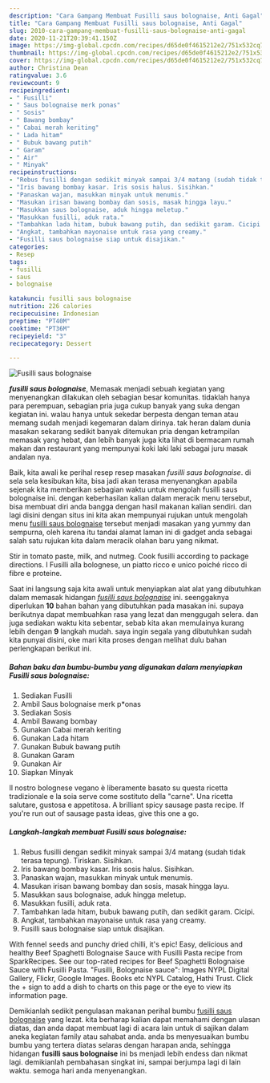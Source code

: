 ```yaml
---
description: "Cara Gampang Membuat Fusilli saus bolognaise, Anti Gagal"
title: "Cara Gampang Membuat Fusilli saus bolognaise, Anti Gagal"
slug: 2010-cara-gampang-membuat-fusilli-saus-bolognaise-anti-gagal
date: 2020-11-21T20:39:41.150Z
image: https://img-global.cpcdn.com/recipes/d65de0f4615212e2/751x532cq70/fusilli-saus-bolognaise-foto-resep-utama.jpg
thumbnail: https://img-global.cpcdn.com/recipes/d65de0f4615212e2/751x532cq70/fusilli-saus-bolognaise-foto-resep-utama.jpg
cover: https://img-global.cpcdn.com/recipes/d65de0f4615212e2/751x532cq70/fusilli-saus-bolognaise-foto-resep-utama.jpg
author: Christina Dean
ratingvalue: 3.6
reviewcount: 9
recipeingredient:
- " Fusilli"
- " Saus bolognaise merk ponas"
- " Sosis"
- " Bawang bombay"
- " Cabai merah keriting"
- " Lada hitam"
- " Bubuk bawang putih"
- " Garam"
- " Air"
- " Minyak"
recipeinstructions:
- "Rebus fusilli dengan sedikit minyak sampai 3/4 matang (sudah tidak terasa tepung). Tiriskan. Sisihkan."
- "Iris bawang bombay kasar. Iris sosis halus. Sisihkan."
- "Panaskan wajan, masukkan minyak untuk menumis."
- "Masukan irisan bawang bombay dan sosis, masak hingga layu."
- "Masukkan saus bolognaise, aduk hingga meletup."
- "Masukkan fusilli, aduk rata."
- "Tambahkan lada hitam, bubuk bawang putih, dan sedikit garam. Cicipi."
- "Angkat, tambahkan mayonaise untuk rasa yang creamy."
- "Fusilli saus bolognaise siap untuk disajikan."
categories:
- Resep
tags:
- fusilli
- saus
- bolognaise

katakunci: fusilli saus bolognaise 
nutrition: 226 calories
recipecuisine: Indonesian
preptime: "PT40M"
cooktime: "PT36M"
recipeyield: "3"
recipecategory: Dessert

---
```



![Fusilli saus bolognaise](https://img-global.cpcdn.com/recipes/d65de0f4615212e2/751x532cq70/fusilli-saus-bolognaise-foto-resep-utama.jpg)

<b><i>fusilli saus bolognaise</i></b>, Memasak menjadi sebuah kegiatan yang menyenangkan dilakukan oleh sebagian besar komunitas. tidaklah hanya para perempuan, sebagian pria juga cukup banyak yang suka dengan kegiatan ini. walau hanya untuk sekedar berpesta dengan teman atau memang sudah menjadi kegemaran dalam dirinya. tak heran dalam dunia masakan sekarang sedikit banyak ditemukan pria dengan ketrampilan memasak yang hebat, dan lebih banyak juga kita lihat di bermacam rumah makan dan restaurant yang mempunyai koki laki laki sebagai juru masak andalan nya.

Baik, kita awali ke perihal resep resep masakan <i>fusilli saus bolognaise</i>. di sela sela kesibukan kita, bisa jadi akan terasa menyenangkan apabila sejenak kita memberikan sebagian waktu untuk mengolah fusilli saus bolognaise ini. dengan keberhasilan kalian dalam meracik menu tersebut, bisa membuat diri anda bangga dengan hasil makanan kalian sendiri. dan lagi disini dengan situs ini kita akan mempunyai rujukan untuk mengolah menu <u>fusilli saus bolognaise</u> tersebut menjadi masakan yang yummy dan sempurna, oleh karena itu tandai alamat laman ini di gadget anda sebagai salah satu rujukan kita dalam meracik olahan baru yang nikmat.

Stir in tomato paste, milk, and nutmeg. Cook fusilli according to package directions. I Fusilli alla bolognese, un piatto ricco e unico poiché ricco di fibre e proteine.


Saat ini langsung saja kita awali untuk menyiapkan alat alat yang dibutuhkan dalam memasak hidangan <u><i>fusilli saus bolognaise</i></u> ini. seenggaknya diperlukan <b>10</b> bahan bahan yang dibutuhkan pada masakan ini. supaya berikutnya dapat membuahkan rasa yang lezat dan menggugah selera. dan juga sediakan waktu kita sebentar, sebab kita akan memulainya kurang lebih dengan <b>9</b> langkah mudah. saya ingin segala yang dibutuhkan sudah kita punyai disini, oke mari kita proses dengan melihat dulu bahan perlengkapan berikut ini.

<!--inarticleads1-->

##### Bahan baku dan bumbu-bumbu yang digunakan dalam menyiapkan Fusilli saus bolognaise:

1. Sediakan  Fusilli
1. Ambil  Saus bolognaise merk p*onas
1. Sediakan  Sosis
1. Ambil  Bawang bombay
1. Gunakan  Cabai merah keriting
1. Gunakan  Lada hitam
1. Gunakan  Bubuk bawang putih
1. Gunakan  Garam
1. Gunakan  Air
1. Siapkan  Minyak


Il nostro bolognese vegano è liberamente basato su questa ricetta tradizionale e la soia serve come sostituto della &#34;carne&#34;. Una ricetta salutare, gustosa e appetitosa. A brilliant spicy sausage pasta recipe. If you&#39;re run out of sausage pasta ideas, give this one a go. 

<!--inarticleads2-->

##### Langkah-langkah membuat Fusilli saus bolognaise:

1. Rebus fusilli dengan sedikit minyak sampai 3/4 matang (sudah tidak terasa tepung). Tiriskan. Sisihkan.
1. Iris bawang bombay kasar. Iris sosis halus. Sisihkan.
1. Panaskan wajan, masukkan minyak untuk menumis.
1. Masukan irisan bawang bombay dan sosis, masak hingga layu.
1. Masukkan saus bolognaise, aduk hingga meletup.
1. Masukkan fusilli, aduk rata.
1. Tambahkan lada hitam, bubuk bawang putih, dan sedikit garam. Cicipi.
1. Angkat, tambahkan mayonaise untuk rasa yang creamy.
1. Fusilli saus bolognaise siap untuk disajikan.


With fennel seeds and punchy dried chilli, it&#39;s epic! Easy, delicious and healthy Beef Spaghetti Bolognaise Sauce with Fusilli Pasta recipe from SparkRecipes. See our top-rated recipes for Beef Spaghetti Bolognaise Sauce with Fusilli Pasta. &#34;Fusilli, Bolognaise sauce&#34;: Images NYPL Digital Gallery, Flickr, Google Images. Books etc NYPL Catalog, Hathi Trust. Click the + sign to add a dish to charts on this page or the eye to view its information page. 

Demikianlah sedikit pengulasan makanan perihal bumbu <u>fusilli saus bolognaise</u> yang lezat. kita berharap kalian dapat memahami dengan ulasan diatas, dan anda dapat membuat lagi di acara lain untuk di sajikan dalam aneka kegiatan family atau sahabat anda. anda bs menyesuaikan bumbu bumbu yang tertera diatas selaras dengan harapan anda, sehingga hidangan <b>fusilli saus bolognaise</b> ini bs menjadi lebih endess dan nikmat lagi. demikianlah pembahasan singkat ini, sampai berjumpa lagi di lain waktu. semoga hari anda menyenangkan.
